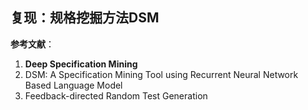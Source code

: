 ## 复现：规格挖掘方法DSM  

**参考文献**：

1. **Deep Specification Mining**
2. DSM: A Specification Mining Tool using Recurrent Neural Network Based Language Model  
3. Feedback-directed Random Test Generation  

